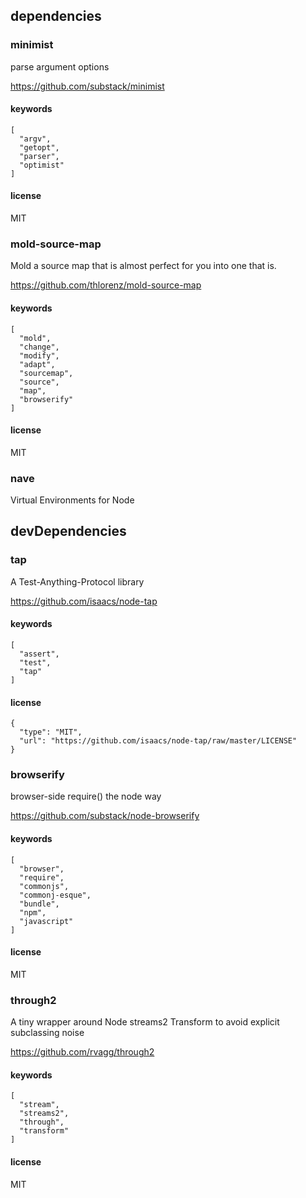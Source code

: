 ## dependencies

### minimist

parse argument options

https://github.com/substack/minimist

#### keywords

```
[
  "argv",
  "getopt",
  "parser",
  "optimist"
]
```

#### license

MIT

### mold-source-map

Mold a source map that is almost perfect for you into one that is.

https://github.com/thlorenz/mold-source-map

#### keywords

```
[
  "mold",
  "change",
  "modify",
  "adapt",
  "sourcemap",
  "source",
  "map",
  "browserify"
]
```

#### license

MIT

### nave

Virtual Environments for Node

## devDependencies

### tap

A Test-Anything-Protocol library

https://github.com/isaacs/node-tap

#### keywords

```
[
  "assert",
  "test",
  "tap"
]
```

#### license

```
{
  "type": "MIT",
  "url": "https://github.com/isaacs/node-tap/raw/master/LICENSE"
}
```

### browserify

browser-side require() the node way

https://github.com/substack/node-browserify

#### keywords

```
[
  "browser",
  "require",
  "commonjs",
  "commonj-esque",
  "bundle",
  "npm",
  "javascript"
]
```

#### license

MIT

### through2

A tiny wrapper around Node streams2 Transform to avoid explicit subclassing noise

https://github.com/rvagg/through2

#### keywords

```
[
  "stream",
  "streams2",
  "through",
  "transform"
]
```

#### license

MIT
